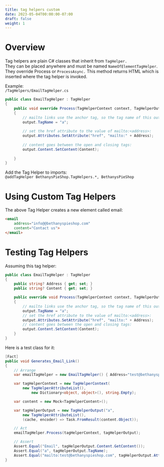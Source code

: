 ```yaml
---
title: tag helpers custom
date: 2023-05-04T00:00:00-07:00
draft: false
weight: 1
---
```


# Overview
Tag helpers are plain C# classes that inherit from `TagHelper.`  
They can be placed anywhere and must be named `NameOfElementTagHelper`.  
They override Process or `ProcessAsync.`  This method returns HTML which is inserted where the tag helper is invoked.

Example:  
`/TagHelpers/EmailTagHelper.cs`
```cs
public class EmailTagHelper : TagHelper
{
    public void override Process(TagHelperContext context, TagHelperOutput output)
    {
        // mailto links use the anchor tag, so the tag name of this output will be "a"
        output.TagName = "a";
        
        // set the href attribute to the value of mailto:<address>:
        output.Attributes.SetAttribute("href", "mailto:" + Address);
        
        // content goes between the open and closing tags:
        output.Content.SetContent(Content);
        
    }
}
```
Add the Tag Helper to imports:  
`@addTagHelper BethanysPieShop.TagHelpers.*, BethanysPieShop`

# Using Custom Tag Helpers
The above Tag Helper creates a new element called email:
```html
<email
    address="info@@bethanyspieshop.com"
    content="Contact us">
</email>
```

# Testing Tag Helpers
Assuming this tag helper:
```cs
public class EmailTagHelper : TagHelper
{
    public string? Address { get; set; }
    public string? Content { get; set; }

    public override void Process(TagHelperContext context, TagHelperOutput output)
    {
        // mailto links use the anchor tag, so the tag name of this output will be "a"
        output.TagName = "a";
        // set the href attribute to the value of mailto:<address>:
        output.Attributes.SetAttribute("href", "mailto:" + Address);
        // content goes between the open and closing tags:
        output.Content.SetContent(Content);
    }
}
```

Here is a test class for it:
```cs
[Fact]
public void Generates_Email_Link()
{
    // Arrange
    var emailTagHelper = new EmailTagHelper() { Address="test@bethanyspieshop.com", Content="Email" }; ;

    var tagHelperContext = new TagHelperContext(
        new TagHelperAttributeList(),
            new Dictionary<object, object>(), string.Empty);

    var content = new Mock<TagHelperContent>();

    var tagHelperOutput = new TagHelperOutput("a",
        new TagHelperAttributeList(),
        (cache, encoder) => Task.FromResult(content.Object));

    // Act
    emailTagHelper.Process(tagHelperContext, tagHelperOutput);

    // Assert
    Assert.Equal("Email", tagHelperOutput.Content.GetContent());
    Assert.Equal("a", tagHelperOutput.TagName);
    Assert.Equal("mailto:test@bethanyspieshop.com", tagHelperOutput.Attributes[0].Value);
}
```
